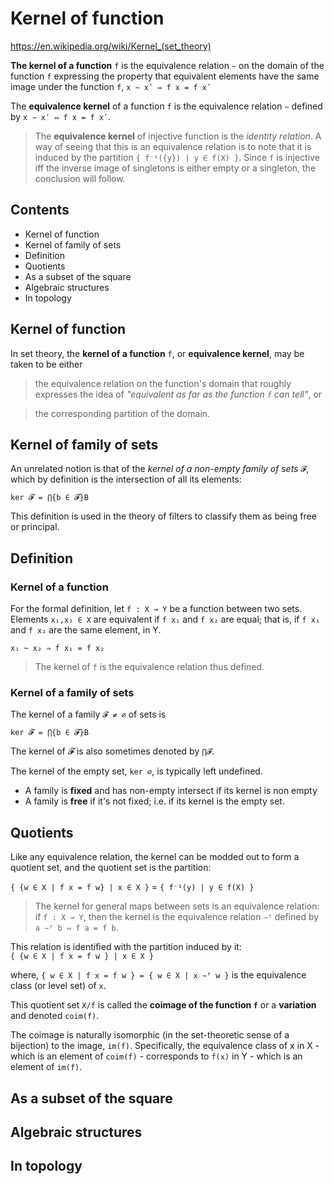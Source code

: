 # Kernel of function

https://en.wikipedia.org/wiki/Kernel_(set_theory)

**The kernel of a function** `f`
is the equivalence relation `~`
on the domain of the function `f`
expressing the property 
that equivalent elements 
have the same image 
under the function `f`, 
`x ∼ xʹ ⇔ f x = f xʹ`


The **equivalence kernel** of a function `f` 
is the equivalence relation `∼` defined by 
`x ∼ xʹ ⇔ f x = f xʹ`.


>The **equivalence kernel** of injective function is the *identity relation*. 
A way of seeing that this is an equivalence relation is to note that it is induced by the partition `{ f⁻¹({y}) | y ∈ f(X) }`. Since `f` is injective iff the inverse image of singletons is either empty or a singleton, the conclusion will follow.


## Contents

- Kernel of function
- Kernel of family of sets
- Definition
- Quotients
- As a subset of the square
- Algebraic structures
- In topology

## Kernel of function

In set theory, the **kernel of a function** `f`, or **equivalence kernel**, may be taken to be either

>the equivalence relation on the function's domain that roughly expresses the idea of *"equivalent as far as the function `f` can tell"*, or

>the corresponding partition of the domain.

## Kernel of family of sets

An unrelated notion is that of the *kernel of a non-empty family of sets* `𝓕`, which by definition is the intersection of all its elements: 

`ker 𝓕 = ⋂{b ∈ 𝓕}B`

This definition is used in the theory of filters to classify them as being free or principal.

## Definition

### Kernel of a function

For the formal definition, let `f : X → Y` be a function between two sets. Elements `x₁,x₂ ∈ X` are equivalent if `f x₁` and `f x₂` are equal; that is, if `f x₁` and `f x₂` are the same element, in Y.

`x₁ ~ x₂ ⇒ f x₁ = f x₂`

>The kernel of `f` is the equivalence relation thus defined.

### Kernel of a family of sets

The kernel of a family `𝓕 ≠ ∅` of sets is

`ker 𝓕 = ⋂{b ∈ 𝓕}B`

The kernel of 𝓕 is also sometimes denoted by `⋂𝓕`. 

The kernel of the empty set, `ker ∅`, is typically left undefined. 

* A family is **fixed** and has non-empty intersect if its kernel is non empty
* A family is **free** if it's not fixed; i.e. if its kernel is the empty set.

## Quotients

Like any equivalence relation, the kernel can be modded out to form a quotient set, and the quotient set is the partition:

`{ {w ∈ X | f x = f w} | x ∈ X }` = `{ f⁻¹(y) | y ∈ f(X) }`


>The kernel for general maps between sets is an equivalence relation: 
if `f : X → Y`, 
then the kernel is the equivalence relation `∼ᶠ` defined by 
`a ∼ᶠ b ⇔ f a = f b`.

This relation is identified with the partition induced by it:    
`{ {w ∈ X | f x = f w } | x ∈ X }`

where, `{ w ∈ X | f x = f w } = { w ∈ X | x ∼ᶠ w }` 
is the equivalence class (or level set) of `x`.



This quotient set `X/f` is called the **coimage of the function `f`** or a **variation** and denoted `coim(f)`.

The coimage is naturally isomorphic (in the set-theoretic sense of a bijection) to the image, `im(f)`. Specifically, the equivalence class of x in X - which is an element of ⁡`coim(f)` - corresponds to `f(x)` in Y - which is an element of `im(f)`.


## As a subset of the square


## Algebraic structures


## In topology
